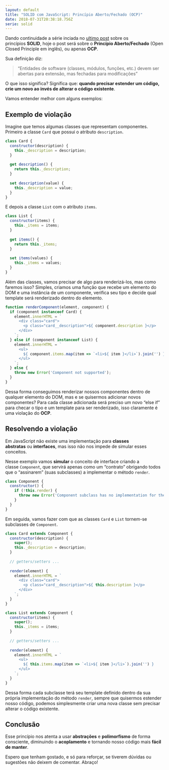 ```yaml
---
layout: default
title: "SOLID com JavaScript: Princípio Aberto/Fechado (OCP)"
date: 2018-07-31T20:38:18.756Z
serie: solid
---
```

Dando continuidade a série inciada no [ultimo post](/posts/princípio-da-responsabilidade-única-srp/) sobre os princípios **SOLID**, hoje o post será sobre o **Princípio Aberto/Fechado** (Open Closed Principle em inglês), ou apenas **OCP**.

Sua definição diz:

> “Entidades de software (classes, módulos, funções, etc.) devem ser abertas para extensão, mas fechadas para modificações”
> 

O que isso significa? Significa que: **quando precisar estender um código, crie um novo ao invés de alterar o código existente**.

Vamos entender melhor com alguns exemplos:

## **Exemplo de violação**

Imagine que temos algumas classes que representam componentes. Primeiro a classe `Card` que possui o atributo `description`.

```jsx
class Card {
  constructor(description) {
    this._description = description;
  }
  
  get description() {
    return this._description;
  }
  
  set description(value) {
    this._description = value;
  }
}
```

E depois a classe `List` com o atributo `items`.

```jsx
class List {
  constructor(items) {
    this._items = items;
  }
  
  get items() {
    return this._items;
  }
  
  set items(values) {
    this._items = values;
  }
}
```

Além das classes, vamos precisar de algo para renderizá-los, mas como faremos isso? Simples, criamos uma função que recebe um elemento do DOM e uma instância de um componente, verifica seu tipo e decide qual template será renderizado dentro do elemento.

```jsx
function renderComponent(element, component) {
  if (component instanceof Card) {
    element.innerHTML = `
      <div class="card">
        <p class="card__description">${ component.description }</p>
      </div>
    `;
  } else if (component instanceof List) {
    element.innerHTML = `
      <ul>
        ${ component.items.map(item => `<li>${ item }</li>`).join('') }
      </ul>
    `;
  } else {
    throw new Error('Component not supported');
  }
}
```

Dessa forma conseguimos renderizar nossos componentes dentro de qualquer elemento do DOM, mas e se quisermos adicionar novos componentes? Para cada classe adicionada será preciso um novo “else if” para checar o tipo e um template para ser renderizado, isso claramente é uma violação do **OCP**.

## **Resolvendo a violação**

Em JavaScript não existe uma implementação para **classes abstratas** ou **interfaces**, mas isso não nos impede de simular esses conceitos.

Nesse exemplo vamos **simular** o conceito de interface criando a classe `Component`, que servirá apenas como um “contrato” obrigando todos que o “assinarem” (suas subclasses) a implementar o método `render`.

```jsx
class Component {
  constructor() {
    if (!this.render) {
      throw new Error('Component subclass has no implementation for the render method');
    }
  }
}
```

Em seguida, vamos fazer com que as classes `Card` e `List` tornem-se subclasses de `Component`.

```jsx
class Card extends Component {
  constructor(description) {
    super();
    this._description = description;
  }
  
  // getters/setters ...
  
  render(element) {
    element.innerHTML = `
      <div class="card">
        <p class="card__description">${ this.description }</p>
      </div>
    `;
  }
}
```

```jsx
class List extends Component {
  constructor(items) {
    super();
    this._items = items;
  }
  
  // getters/setters ...
  
  render(element) {
    element.innerHTML = `
      <ul>
        ${ this.items.map(item => `<li>${ item }</li>`).join('') }
      </ul>
    `;
  }
}
```

Dessa forma cada subclasse terá seu template definido dentro da sua própria implementação do método `render`, sempre que quisermos estender nosso código, podemos simplesmente criar uma nova classe sem precisar alterar o código existente.

## **Conclusão**

Esse princípio nos atenta a usar **abstrações** e **polimorfismo** de forma consciente, diminuindo o **acoplamento** e tornando nosso código mais **fácil de manter**.

Espero que tenham gostado, e só para reforçar, se tiverem dúvidas ou sugestões não deixem de comentar. Abraço!
